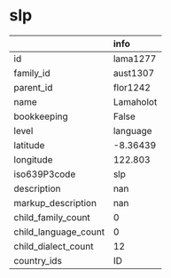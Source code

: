 # slp
|                      | info      |
|:---------------------|:----------|
| id                   | lama1277  |
| family_id            | aust1307  |
| parent_id            | flor1242  |
| name                 | Lamaholot |
| bookkeeping          | False     |
| level                | language  |
| latitude             | -8.36439  |
| longitude            | 122.803   |
| iso639P3code         | slp       |
| description          | nan       |
| markup_description   | nan       |
| child_family_count   | 0         |
| child_language_count | 0         |
| child_dialect_count  | 12        |
| country_ids          | ID        |